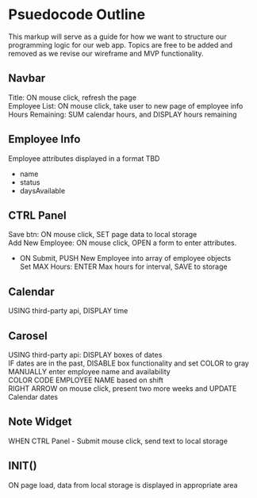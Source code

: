 # Psuedocode Outline
This markup will serve as a guide for how we want to structure our programming logic for our web app. Topics are free to be added and removed as we revise our wireframe and MVP functionality. 

## Navbar
Title: ON mouse click, refresh the page <br>
Employee List: ON mouse click, take user to new page of employee info <br>
Hours Remaining: SUM calendar hours, and DISPLAY hours remaining


## Employee Info
Employee attributes displayed in a format TBD <br>
* name
* status
* daysAvailable


## CTRL Panel
Save btn: ON mouse click, SET page data to local storage <br>
Add New Employee: ON mouse click, OPEN a form to enter attributes. <br>
* ON Submit, PUSH New Employee into array of employee objects <br>
Set MAX Hours: ENTER Max hours for interval, SAVE to storage

## Calendar
USING third-party api, DISPLAY time

## Carosel
USING third-party api: DISPLAY boxes of dates <br>
IF dates are in the past, DISABLE box functionality and set COLOR to gray <br>
MANUALLY enter employee name and availability <br>
COLOR CODE EMPLOYEE NAME based on shift <br>
RIGHT ARROW on mouse click, present two more weeks and UPDATE Calendar dates <br>

## Note Widget
WHEN CTRL Panel - Submit mouse click, send text to local storage

## INIT()
ON page load, data from local storage is displayed in appropriate area
